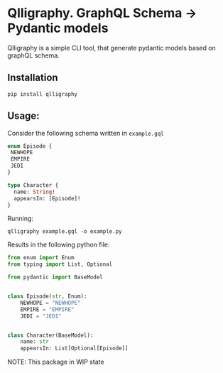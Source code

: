 # Qlligraphy. GraphQL Schema -> Pydantic models 

Qlligraphy is a simple CLI tool, that generate pydantic models based on graphQL schema. 

## Installation

``` shell
pip install qlligraphy
```

## Usage:
Consider the following schema written in `example.gql` 

``` graphQL 
enum Episode {
 NEWHOPE
 EMPIRE
 JEDI
}

type Character {
  name: String!
  appearsIn: [Episode]!
}
```

Running:

``` shell
qlligraphy example.gql -o example.py
```

Results in the following python file: 

``` python
from enum import Enum
from typing import List, Optional

from pydantic import BaseModel


class Episode(str, Enum):
    NEWHOPE = "NEWHOPE"
    EMPIRE = "EMPIRE"
    JEDI = "JEDI"


class Character(BaseModel):
    name: str
    appearsIn: List[Optional[Episode]]

```

NOTE: This package in WIP state

